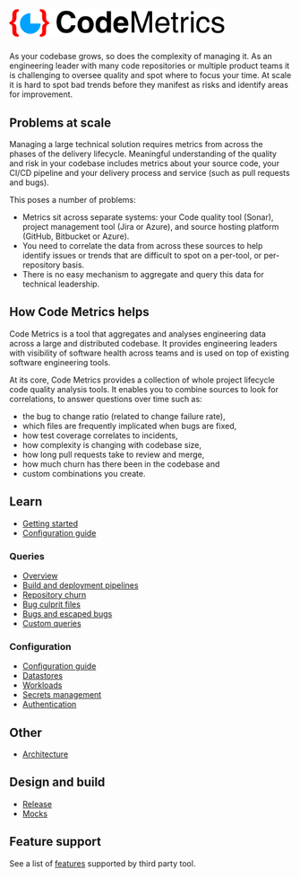 # <img alt="Code Metrics logo" src="img/codemetrics_logo_small.png" width="384em"/>

As your codebase grows, so does the complexity of managing it. As an engineering leader with many code repositories or multiple product teams it is challenging to oversee quality and spot where to focus your time. At scale it is hard to spot bad trends before they manifest as risks and identify areas for improvement.

## Problems at scale

Managing a large technical solution requires metrics from across the phases of the delivery lifecycle. Meaningful understanding of the quality and risk in your codebase includes metrics about your source code, your CI/CD pipeline and your delivery process and service (such as pull requests and bugs).

This poses a number of problems:

- Metrics sit across separate systems: your Code quality tool (Sonar), project management tool (Jira or Azure), and source hosting platform (GitHub, Bitbucket or Azure).
- You need to correlate the data from across these sources to help identify issues or trends that are difficult to spot on a per-tool, or per-repository basis.
- There is no easy mechanism to aggregate and query this data for technical leadership.

## How Code Metrics helps

Code Metrics is a tool that aggregates and analyses engineering data across a large and distributed codebase. It provides engineering leaders with visibility of software health across teams and is used on top of existing software engineering tools.

At its core, Code Metrics provides a collection of whole project lifecycle code quality analysis tools. It enables you to combine sources to look for correlations, to answer questions over time such as:

- the bug to change ratio (related to change failure rate),
- which files are frequently implicated when bugs are fixed,
- how test coverage correlates to incidents,
- how complexity is changing with codebase size,
- how long pull requests take to review and merge,
- how much churn has there been in the codebase and
- custom combinations you create.

## Learn

- [Getting started](./getting_started.md)
- [Configuration guide](./configuration.md)

### Queries

- [Overview](./queries.md)
- [Build and deployment pipelines](./query_pipelines.md)
- [Repository churn](./query_repo_churn.md)
- [Bug culprit files](./query_bug_culprits.md)
- [Bugs and escaped bugs](./query_bugs.md)
- [Custom queries](./custom_queries.md)

### Configuration

- [Configuration guide](./configuration.md)
- [Datastores](./datastores.md)
- [Workloads](./workloads.md)
- [Secrets management](./secret_management.md)
- [Authentication](./authentication.md)

## Other

- [Architecture](./architecture.md)

## Design and build

- [Release](./release.md)
- [Mocks](../backend/mocks/README.md)

## Feature support

See a list of [features](./features.md) supported by third party tool.
